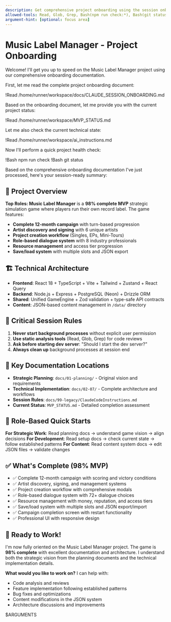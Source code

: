 ```yaml
---
description: Get comprehensive project onboarding using the session onboarding document
allowed-tools: Read, Glob, Grep, Bash(npm run check:*), Bash(git status), Bash(lsof:*)
argument-hint: [optional: focus area]
---
```


# Music Label Manager - Project Onboarding

Welcome! I'll get you up to speed on the Music Label Manager project using our comprehensive onboarding documentation.

First, let me read the complete project onboarding document:

!Read /home/runner/workspace/docs/CLAUDE_SESSION_ONBOARDING.md

Based on the onboarding document, let me provide you with the current project status:

!Read /home/runner/workspace/MVP_STATUS.md

Let me also check the current technical state:

!Read /home/runner/workspace/ai_instructions.md

Now I'll perform a quick project health check:

!Bash npm run check
!Bash git status

Based on the comprehensive onboarding documentation I've just processed, here's your session-ready summary:

## 🎯 Project Overview
**Top Roles: Music Label Manager** is a **98% complete MVP** strategic simulation game where players run their own record label. The game features:

- **Complete 12-month campaign** with turn-based progression
- **Artist discovery and signing** with 6 unique artists
- **Project creation workflow** (Singles, EPs, Mini-Tours)
- **Role-based dialogue system** with 8 industry professionals
- **Resource management** and access tier progression
- **Save/load system** with multiple slots and JSON export

## 🏗️ Technical Architecture
- **Frontend**: React 18 + TypeScript + Vite + Tailwind + Zustand + React Query
- **Backend**: Node.js + Express + PostgreSQL (Neon) + Drizzle ORM
- **Shared**: Unified GameEngine + Zod validation + type-safe API contracts
- **Content**: JSON-based content management in `/data/` directory

## 🚨 Critical Session Rules
1. **Never start background processes** without explicit user permission
2. **Use static analysis tools** (Read, Glob, Grep) for code reviews
3. **Ask before starting dev server**: "Should I start the dev server?"
4. **Always clean up** background processes at session end

## 📁 Key Documentation Locations
- **Strategic Planning**: `docs/01-planning/` - Original vision and requirements
- **Technical Implementation**: `docs/02-07/` - Complete architecture and workflows  
- **Session Rules**: `docs/99-legacy/ClaudeCodeInstructions.md`
- **Current Status**: `MVP_STATUS.md` - Detailed completion assessment

## 🎯 Role-Based Quick Starts

**For Strategic Work**: Read planning docs → understand game vision → align decisions
**For Development**: Read setup docs → check current state → follow established patterns
**For Content**: Read content system docs → edit JSON files → validate changes

## ✅ What's Complete (98% MVP)
- ✅ Complete 12-month campaign with scoring and victory conditions
- ✅ Artist discovery, signing, and management systems
- ✅ Project creation workflow with comprehensive modals
- ✅ Role-based dialogue system with 72+ dialogue choices
- ✅ Resource management with money, reputation, and access tiers
- ✅ Save/load system with multiple slots and JSON export/import
- ✅ Campaign completion screen with restart functionality
- ✅ Professional UI with responsive design

## 🚀 Ready to Work!

I'm now fully oriented on the Music Label Manager project. The game is **98% complete** with excellent documentation and architecture. I understand both the strategic vision from the planning documents and the technical implementation details.

**What would you like to work on?** I can help with:
- Code analysis and reviews
- Feature implementation following established patterns
- Bug fixes and optimizations
- Content modifications in the JSON system
- Architecture discussions and improvements

$ARGUMENTS